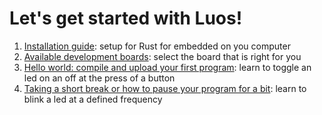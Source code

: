 # Let's get started with Luos!

1. [Installation guide](./installation_guide): setup for Rust for embedded on you computer
2. [Available development boards](./tutorials/00_development_boards.md): select the board that is right for you
3. [Hello world: compile and upload your first program](./tutorials/01_your_first_program.md): learn to toggle an led on an off at the press of a button
4. [Taking a short break or how to pause your program for a bit](./tutorials/02_blink_an_led.md): learn to blink a led at a defined frequency
